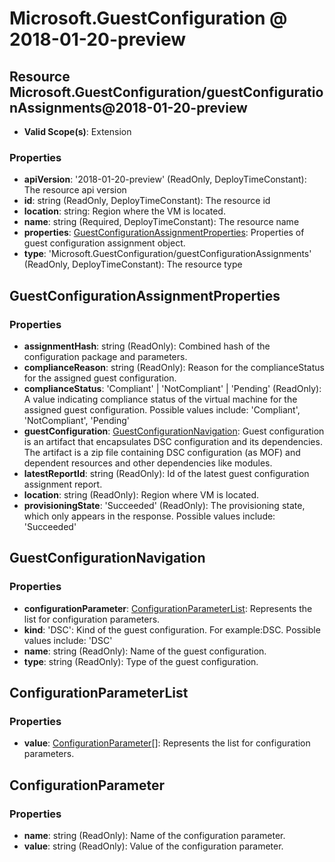 # Microsoft.GuestConfiguration @ 2018-01-20-preview

## Resource Microsoft.GuestConfiguration/guestConfigurationAssignments@2018-01-20-preview
* **Valid Scope(s)**: Extension
### Properties
* **apiVersion**: '2018-01-20-preview' (ReadOnly, DeployTimeConstant): The resource api version
* **id**: string (ReadOnly, DeployTimeConstant): The resource id
* **location**: string: Region where the VM is located.
* **name**: string (Required, DeployTimeConstant): The resource name
* **properties**: [GuestConfigurationAssignmentProperties](#guestconfigurationassignmentproperties): Properties of guest configuration assignment object.
* **type**: 'Microsoft.GuestConfiguration/guestConfigurationAssignments' (ReadOnly, DeployTimeConstant): The resource type

## GuestConfigurationAssignmentProperties
### Properties
* **assignmentHash**: string (ReadOnly): Combined hash of the configuration package and parameters.
* **complianceReason**: string (ReadOnly): Reason for the complianceStatus for the assigned guest configuration.
* **complianceStatus**: 'Compliant' | 'NotCompliant' | 'Pending' (ReadOnly): A value indicating compliance status of the virtual machine for the assigned guest configuration. Possible values include: 'Compliant', 'NotCompliant', 'Pending'
* **guestConfiguration**: [GuestConfigurationNavigation](#guestconfigurationnavigation): Guest configuration is an artifact that encapsulates DSC configuration and its dependencies. The artifact is a zip file containing DSC configuration (as MOF) and dependent resources and other dependencies like modules.
* **latestReportId**: string (ReadOnly): Id of the latest guest configuration assignment report.
* **location**: string (ReadOnly): Region where VM is located.
* **provisioningState**: 'Succeeded' (ReadOnly): The provisioning state, which only appears in the response. Possible values include: 'Succeeded'

## GuestConfigurationNavigation
### Properties
* **configurationParameter**: [ConfigurationParameterList](#configurationparameterlist): Represents the list for configuration parameters.
* **kind**: 'DSC': Kind of the guest configuration. For example:DSC. Possible values include: 'DSC'
* **name**: string (ReadOnly): Name of the guest configuration.
* **type**: string (ReadOnly): Type of the guest configuration.

## ConfigurationParameterList
### Properties
* **value**: [ConfigurationParameter](#configurationparameter)[]: Represents the list for configuration parameters.

## ConfigurationParameter
### Properties
* **name**: string (ReadOnly): Name of the configuration parameter.
* **value**: string (ReadOnly): Value of the configuration parameter.

